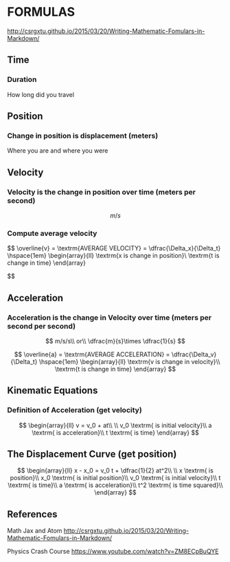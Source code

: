# FORMULAS

http://csrgxtu.github.io/2015/03/20/Writing-Mathematic-Fomulars-in-Markdown/

## Time

### Duration
How long did you travel

## Position

### Change in position is displacement (meters)
Where you are and where you were

## Velocity

### Velocity is the change in position over time (meters per second)

$$
m/s
$$

### Compute average velocity
$$
\overline{v} = \textrm{AVERAGE VELOCITY} = \dfrac{\Delta_x}{\Delta_t} \hspace{1em} \begin{array}{ll}
\textrm{x is change in position}\\
\textrm{t is change in time}
\end{array}




$$

## Acceleration

### Acceleration is the change in Velocity over time (meters per second per second)

$$
m/s/s\\
or\\
\dfrac{m}{s}\times \dfrac{1}{s}
$$

$$
\overline{a} = \textrm{AVERAGE ACCELERATION} = \dfrac{\Delta_v}{\Delta_t} \hspace{1em} \begin{array}{ll}
\textrm{v is change in velocity}\\
\textrm{t is change in time}
\end{array}
$$

## Kinematic Equations

### Definition of Acceleration (get velocity)

$$
\begin{array}{ll}
v = v_0 + at\\
\\
v_0 \textrm{ is initial velocity}\\
a \textrm{ is acceleration}\\
t \textrm{ is time}
\end{array}
$$

## The Displacement Curve (get position)

$$
\begin{array}{ll}
x - x_0 = v_0 t + \dfrac{1}{2} at^2\\
\\
x \textrm{ is position}\\
x_0 \textrm{ is initial position}\\
v_0 \textrm{ is initial velocity}\\
t \textrm{ is time}\\
a \textrm{ is acceleration}\\
t^2 \textrm{ is time squared}\\
\end{array}
$$

## References

Math Jax and Atom
http://csrgxtu.github.io/2015/03/20/Writing-Mathematic-Fomulars-in-Markdown/

Physics Crash Course https://www.youtube.com/watch?v=ZM8ECpBuQYE
